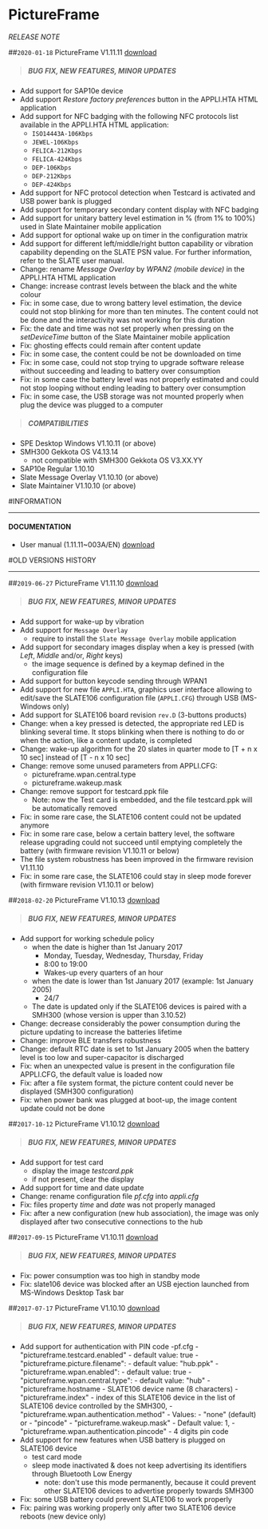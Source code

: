 # PictureFrame
*RELEASE NOTE*

##`2020-01-18` PictureFrame V1.11.11 [download](https://github.com/Qeedji/archives/blob/master/downloads/slate106/pictureframe/pictureframe-slate106-setup-1.11.11.rpk)
>##### **BUG FIX, NEW FEATURES, MINOR UPDATES**
- Add support for SAP10e device
- Add support *Restore factory preferences* button in the APPLI.HTA HTML application
- Add support for NFC badging with the following NFC protocols list available in the APPLI.HTA HTML application:
    - `ISO14443A-106Kbps`
    - `JEWEL-106Kbps`
    - `FELICA-212Kbps`
    - `FELICA-424Kbps`
    - `DEP-106Kbps`
    - `DEP-212Kbps`
    - `DEP-424Kbps`
- Add support for NFC protocol detection when Testcard is activated and USB power bank is plugged
- Add support for temporary secondary content display with NFC badging
- Add support for unitary battery level estimation in % (from 1% to 100%) used in Slate Maintainer mobile application
- Add support for optional wake up on timer in the configuration matrix
- Add support for different left/middle/right button capability or vibration capability depending on the SLATE PSN value. For further information, refer to the SLATE user manual.
- Change: rename *Message Overlay* by *WPAN2 (mobile device)* in the APPLI.HTA HTML application
- Change: increase contrast levels between the black and the white colour
- Fix: in some case, due to wrong battery level estimation, the device could not stop blinking for more than ten minutes. The content could not be done and the interactivity was not working for this duration
- Fix: the date and time was not set properly when pressing on the *setDeviceTime* button of the Slate Maintainer mobile application
- Fix: ghosting effects could remain after content update
- Fix: in some case, the content could be not be downloaded on time
- Fix: in some case, could not stop trying to upgrade software release without succeeding and leading to battery over consumption
- Fix: in some case the battery level was not properly estimated and could not stop looping without ending leading to battery over consumption
- Fix: in some case, the USB storage was not mounted properly when plug the device was plugged to a computer
>##### **COMPATIBILITIES**
- SPE Desktop Windows V1.10.11 (or above)
- SMH300 Gekkota OS V4.13.14
    - not compatible with SMH300 Gekkota OS V3.XX.YY
- SAP10e Regular 1.10.10
- Slate Message Overlay V1.10.10 (or above)
- Slate Maintainer V1.10.10 (or above)

#INFORMATION
***********************************************************************
#### **DOCUMENTATION**
- User manual (1.11.11~003A/EN) [download](https://github.com/Qeedji/archives/blob/master/downloads/slate106/pictureframe/slate106-user_manual-1.11.11~003A_en.pdf)

#OLD VERSIONS HISTORY
***********************************************************************

##`2019-06-27` PictureFrame V1.11.10 [download](https://github.com/Qeedji/archives/blob/master/downloads/slate106/pictureframe/pictureframe-slate106-setup-1.11.10.rpk)
>##### **BUG FIX, NEW FEATURES, MINOR UPDATES**
- Add support for wake-up by vibration
- Add support for `Message Overlay`
    - require to install the `Slate Message Overlay` mobile application
- Add support for secondary images display when a key is pressed (with *Left*, *Middle* and/or, *Right* keys)
    - the image sequence is defined by a keymap defined in the configuration file
- Add support for button keycode sending through WPAN1
- Add support for new file `APPLI.HTA`, graphics user interface allowing to edit/save the SLATE106 configuration file (`APPLI.CFG`) through USB (MS-Windows only)
- Add support for SLATE106 board revision `rev.D` (3-buttons products)
- Change: when a key pressed is detected, the appropriate red LED is blinking several time. It stops blinking when there is nothing to do or when the action, like a content update, is completed
- Change: wake-up algorithm for the 20 slates in quarter mode to [T + n x 10 sec] instead of [T - n x 10 sec]
- Change: remove some unused parameters from APPLI.CFG:
    - pictureframe.wpan.central.type
    - pictureframe.wakeup.mask
- Change: remove support for testcard.ppk file
    - Note: now the Test card is embedded, and the file testcard.ppk will be automatically removed
- Fix: in some rare case, the SLATE106 content could not be updated anymore
- Fix: in some rare case, below a certain battery level, the software release upgrading could not succeed until emptying completely the battery (with firmware revision V1.10.11 or below)
- The file system robustness has been improved in the firmware revision V1.11.10
- Fix: in some rare case, the SLATE106 could stay in sleep mode forever (with firmware revision V1.10.11 or below)

##`2018-02-20` PictureFrame V1.10.13 [download](https://github.com/Qeedji/archives/blob/master/downloads/slate106/pictureframe/pictureframe-slate106-setup-1.10.13.rpk)
>##### **BUG FIX, NEW FEATURES, MINOR UPDATES**
- Add support for working schedule policy
    - when the date is higher than 1st January 2017
        - Monday, Tuesday, Wednesday, Thursday, Friday
        - 8:00 to 19:00
        - Wakes-up every quarters of an hour
    - when the date is lower than 1st January 2017 (example: 1st January 2005)
        - 24/7
	- The date is updated only if the SLATE106 devices is paired with a SMH300 (whose version is upper than 3.10.52)
- Change: decrease considerably the power consumption during the picture updating to increase the batteries lifetime
- Change: improve BLE transfers robustness
- Change: default RTC date is set to 1st January 2005 when the battery level is too low and super-capacitor is discharged
- Fix: when an unexpected value is present in the configuration file APPLI.CFG, the default value is loaded now
- Fix: after a file system format, the picture content could never be displayed (SMH300 configuration)
- Fix: when power bank was plugged at boot-up, the image content update could not be done

##`2017-10-12` PictureFrame V1.10.12 [download](https://github.com/Qeedji/archives/blob/master/downloads/slate106/pictureframe/pictureframe-slate106-setup-1.10.12.rpk)
>##### **BUG FIX, NEW FEATURES, MINOR UPDATES**
- Add support for test card
	- display the image *testcard.ppk*
	- if not present, clear the display
- Add support for time and date update
- Change: rename configuration file *pf.cfg* into *appli.cfg*
- Fix: files property *time* and *date* was not properly managed
- Fix: after a new configuration (new hub association), the image was only displayed after two consecutive connections to the hub

##`2017-09-15` PictureFrame V1.10.11 [download](https://github.com/Qeedji/archives/blob/master/downloads/slate106/pictureframe/pictureframe-slate106-setup-1.10.11.rpk)
>##### **BUG FIX, NEW FEATURES, MINOR UPDATES**
- Fix: power consumption was too high in standby mode
- Fix: slate106 device was blocked after an USB ejection launched from MS-Windows Desktop Task bar

##`2017-07-17` PictureFrame V1.10.10 [download](https://github.com/Qeedji/archives/blob/master/downloads/slate106/pictureframe/pictureframe-slate106-setup-1.10.10.rpk)
>##### **BUG FIX, NEW FEATURES, MINOR UPDATES**
- Add support for authentication with PIN code
	 -pf.cfg
		- "pictureframe.testcard.enabled"
			- default value: true
		- "pictureframe.picture.filename":
			- default value: "hub.ppk"
		- "pictureframe.wpan.enabled":
			- default value: true
		- "pictureframe.wpan.central.type":
			- default value: "hub"
		- "pictureframe.hostname
			- SLATE106 device name (8 characters)
		- "pictureframe.index"
			- index of this SLATE106 device in the list of SLATE106 device controlled by the SMH300,
		- "pictureframe.wpan.authentication.method"
			- Values:
				- "none" (default) or
				- "pincode"
		- "pictureframe.wakeup.mask"
			- Default value: 1,
		- "pictureframe.wpan.authentication.pincode"
			- 4 digits pin code
- Add support for new features when USB battery is plugged on SLATE106 device
	- test card mode
	- sleep mode inactivated & does not keep advertising its identifiers through Bluetooth Low Energy
		- note: don't use this mode permanently, because it could prevent other SLATE106 devices to advertise properly towards SMH300
- Fix: some USB battery could prevent SLATE106 to work properly
- Fix: pairing was working properly only after two SLATE106 device reboots (new device only)
